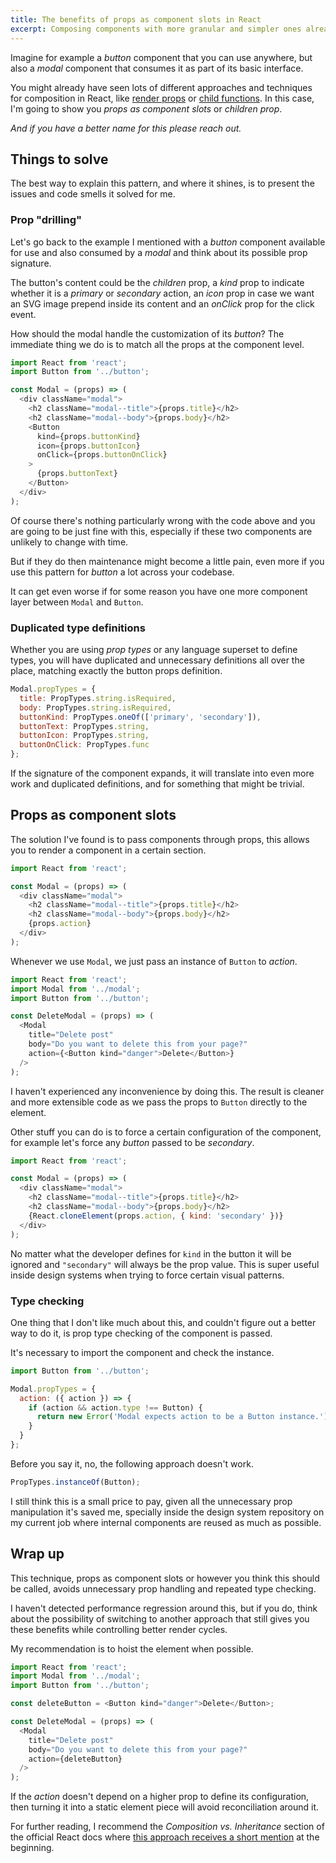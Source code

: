 ```yaml
---
title: The benefits of props as component slots in React
excerpt: Composing components with more granular and simpler ones already present in the codebase is a pretty standard situation inside both a web application and, as in my case, a design system repository.
---
```


Imagine for example a _button_ component that you can use anywhere, but also a _modal_ component that consumes it as part of its basic interface.

You might already have seen lots of different approaches and techniques for composition in React, like [render props](//reactjs.org/docs/render-props.html) or [child functions](//medium.com/merrickchristensen/function-as-child-components-5f3920a9ace9). In this case, I'm going to show you _props as component slots_ or _children prop_.

_And if you have a better name for this please reach out._

## Things to solve

The best way to explain this pattern, and where it shines, is to present the issues and code smells it solved for me.

### Prop "drilling"

Let's go back to the example I mentioned with a _button_ component available for use and also consumed by a _modal_ and think about its possible prop signature.

The button's content could be the _children_ prop, a _kind_ prop to indicate whether it is a _primary_ or _secondary_ action, an _icon_ prop in case we want an SVG image prepend inside its content and an _onClick_ prop for the click event.

How should the modal handle the customization of its _button_? The immediate thing we do is to match all the props at the component level.

```js
import React from 'react';
import Button from '../button';

const Modal = (props) => (
  <div className="modal">
    <h2 className="modal--title">{props.title}</h2>
    <h2 className="modal--body">{props.body}</h2>
    <Button
      kind={props.buttonKind}
      icon={props.buttonIcon}
      onClick={props.buttonOnClick}
    >
      {props.buttonText}
    </Button>
  </div>
);
```

Of course there's nothing particularly wrong with the code above and you are going to be just fine with this, especially if these two components are unlikely to change with time.

But if they do then maintenance might become a little pain, even more if you use this pattern for _button_ a lot across your codebase.

It can get even worse if for some reason you have one more component layer between `Modal` and `Button`.

### Duplicated type definitions

Whether you are using _prop types_ or any language superset to define types, you will have duplicated and unnecessary definitions all over the place, matching exactly the button props definition.

```js
Modal.propTypes = {
  title: PropTypes.string.isRequired,
  body: PropTypes.string.isRequired,
  buttonKind: PropTypes.oneOf(['primary', 'secondary']),
  buttonText: PropTypes.string,
  buttonIcon: PropTypes.string,
  buttonOnClick: PropTypes.func
};
```

If the signature of the component expands, it will translate into even more work and duplicated definitions, and for something that might be trivial.

## Props as component slots

The solution I've found is to pass components through props, this allows you to render a component in a certain section.

```js
import React from 'react';

const Modal = (props) => (
  <div className="modal">
    <h2 className="modal--title">{props.title}</h2>
    <h2 className="modal--body">{props.body}</h2>
    {props.action}
  </div>
);
```

Whenever we use `Modal`, we just pass an instance of `Button` to _action_.

```js
import React from 'react';
import Modal from '../modal';
import Button from '../button';

const DeleteModal = (props) => (
  <Modal
    title="Delete post"
    body="Do you want to delete this from your page?"
    action={<Button kind="danger">Delete</Button>}
  />
);
```

I haven't experienced any inconvenience by doing this. The result is cleaner and more extensible code as we pass the props to `Button` directly to the element.

Other stuff you can do is to force a certain configuration of the component, for example let's force any _button_ passed to be _secondary_.

```js
import React from 'react';

const Modal = (props) => (
  <div className="modal">
    <h2 className="modal--title">{props.title}</h2>
    <h2 className="modal--body">{props.body}</h2>
    {React.cloneElement(props.action, { kind: 'secondary' })}
  </div>
);
```

No matter what the developer defines for `kind` in the button it will be ignored and `"secondary"` will always be the prop value. This is super useful inside design systems when trying to force certain visual patterns.

### Type checking

One thing that I don't like much about this, and couldn't figure out a better way to do it, is prop type checking of the component is passed.

It's necessary to import the component and check the instance.

```js
import Button from '../button';

Modal.propTypes = {
  action: ({ action }) => {
    if (action && action.type !== Button) {
      return new Error('Modal expects action to be a Button instance.');
    }
  }
};
```

Before you say it, no, the following approach doesn't work.

```js
PropTypes.instanceOf(Button);
```

I still think this is a small price to pay, given all the unnecessary prop manipulation it's saved me, specially inside the design system repository on my current job where internal components are reused as much as possible.

## Wrap up

This technique, props as component slots or however you think this should be called, avoids unnecessary prop handling and repeated type checking.

I haven't detected performance regression around this, but if you do, think about the possibility of switching to another approach that still gives you these benefits while controlling better render cycles.

My recommendation is to hoist the element when possible.

```js
import React from 'react';
import Modal from '../modal';
import Button from '../button';

const deleteButton = <Button kind="danger">Delete</Button>;

const DeleteModal = (props) => (
  <Modal
    title="Delete post"
    body="Do you want to delete this from your page?"
    action={deleteButton}
  />
);
```

If the _action_ doesn't depend on a higher prop to define its configuration, then turning it into a static element piece will avoid reconciliation around it.

For further reading, I recommend the _Composition vs. Inheritance_ section of the official React docs where [this approach receives a short mention](//reactjs.org/docs/composition-vs-inheritance.html) at the beginning.
